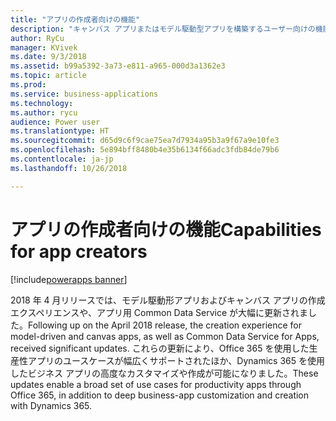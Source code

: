 ```yaml
---
title: "アプリの作成者向けの機能"
description: "キャンバス アプリまたはモデル駆動型アプリを構築するユーザー向けの機能が増えました。"
author: RyCu
manager: KVivek
ms.date: 9/3/2018
ms.assetid: b99a5392-3a73-e811-a965-000d3a1362e3
ms.topic: article
ms.prod: 
ms.service: business-applications
ms.technology: 
ms.author: rycu
audience: Power user
ms.translationtype: HT
ms.sourcegitcommit: d65d9c6f9cae75ea7d7934a95b3a9f67a9e10fe3
ms.openlocfilehash: 5e894bff8480b4e35b6134f66adc3fdb84de79b6
ms.contentlocale: ja-jp
ms.lasthandoff: 10/26/2018

---
```

# <a name="capabilities-for-app-creators"></a><span data-ttu-id="b2b32-103">アプリの作成者向けの機能</span><span class="sxs-lookup"><span data-stu-id="b2b32-103">Capabilities for app creators</span></span>


[!include[powerapps banner](../includes/powerapps.md)]

<span data-ttu-id="b2b32-104">2018 年 4 月リリースでは、モデル駆動形アプリおよびキャンバス アプリの作成エクスペリエンスや、アプリ用 Common Data Service が大幅に更新されました。</span><span class="sxs-lookup"><span data-stu-id="b2b32-104">Following up on the April 2018 release, the creation experience for model-driven and canvas apps, as well as Common Data Service for Apps, received significant updates.</span></span> <span data-ttu-id="b2b32-105">これらの更新により、Office 365 を使用した生産性アプリのユースケースが幅広くサポートされたほか、Dynamics 365 を使用したビジネス アプリの高度なカスタマイズや作成が可能になりました。</span><span class="sxs-lookup"><span data-stu-id="b2b32-105">These updates enable a broad set of use cases for productivity apps through Office 365, in addition to deep business-app customization and creation with Dynamics 365.</span></span>

